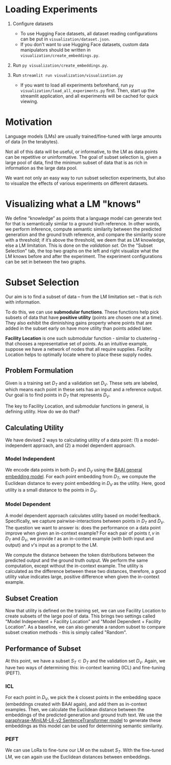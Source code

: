 # Loading Experiments

1. Configure datasets
	- To use Hugging Face datasets, all dataset reading configurations can be put in `visualization/dataset.json`.
	- If you don't want to use Hugging Face datasets, custom data manipulators should be written in `visualization/create_embeddings.py`.

2. Run `py visualization/create_embeddings.py`.
3. Run `streamlit run visualization/visualization.py`
	- If you want to load all experiments beforehand, run `py visualization/load_all_experiments.py` first. Then, start up the streamlit application, and all experiments will be cached for quick viewing.

# Motivation

Language models (LMs) are usually trained/fine-tuned with large amounts of data (in the terabytes). 

Not all of this data will be useful, or informative, to the LM as data points can be repetitive or uninformative. The goal of subset selection is, given a large pool of data, find the minimum subset of data that is as rich in information as the large data pool.

We want not only an easy way to run subset selection experiments, but also to visualize the effects of various experiments on different datasets.

# Visualizing what a LM "knows"

We define “knowledge” as points that a language model can generate text for that is semantically similar to a ground truth reference. In other words, we perform inference, compute semantic similarity between the predicted generation and the ground truth reference, and compare the similarity score with a threshold; if it’s above the threshold, we deem that as LM knowledge, else a LM limitation. This is done on the *validation set*. On the "Subset Selection" tab, the top two graphs on the left and right visualize what the LM knows before and after the experiment. The experiment configurations can be set in between the two graphs.

# Subset Selection
Our aim is to find a subset of data – from the LM limitation set – that is rich with information. 

To do this, we can use **submodular functions**. These functions help pick subsets of data that have **positive utility** (points are chosen one at a time). They also exhibit the diminishing gains property where points that are added in the subset early on have more utility than points added later. 

**Facility Location** is one such submodular function - similar to clustering - that chooses a representative set of points. As an intuitive example, suppose we have a network of nodes that all require supplies. Facility Location helps to optimally locate where to place these supply nodes. 

## Problem Formulation
Given is a training set $D_T$ and a validation set $D_V$. These sets are labeled, which means each point in these sets has an input and a reference output. Our goal is to find points in $D_T$ that represents $D_V$. 

The key to Facility Location, and submodular functions in general, is defining utility. How do we do that?


## Calculating Utility
We have devised 2 ways to calculating utility of a data point: (1) a model-independent approach, and (2) a model dependent approach.

### Model Independent
We encode data points in both $D_T$ and $D_V$ using the [BAAI general embedding model](https://huggingface.co/BAAI/bge-large-en-v1.5). For each point embedding from $D_T$, we compute the Euclidean distance to every point embedding in $D_V$ as the utility. Here, good utility is a small distance to the points in $D_V$.

### Model Dependent
A model dependent approach calculates utility based on model feedback. Specifically, we capture pairwise-interactions between points in $D_T$ and $D_V$. The question we want to answer is: does the performance on a data point improve when given an in-context example? For each pair of points $t,v$ in $D_T$ and $D_V$, we provide $t$ as an in-context example (with both input and output) and $v$'s input as a prompt to the LM.

We compute the distance between the token distributions between the predicted output and the ground truth output. We perform the same computation, except without the in-context example. The utility is calculated as the difference between these two distances, therefore, a good utility value indicates large, positive difference when given the in-context example.

## Subset Creation

Now that utility is defined on the training set, we can use Facility Location to create subsets of the large pool of data. This brings two settings called "Model Independent + Facility Location" and "Model Dependent + Facility Location". As a baseline, we can also generate a random subset to compare subset creation methods - this is simply called "Random".


## Performance of Subset
At this point, we have a subset $S_T \subset D_T$ and the validation set $D_V$. Again, we have two ways of determining this: in-context learning (ICL) and fine-tuning (PEFT).

### ICL
For each point in $D_V$, we pick the $k$ closest points in the embedding space (embeddings created with BAAI again), and add them as in-context examples. Then, we calculate the Euclidean distance between the embeddings of the predicted generation and ground truth text. We use the [paraphrase-MiniLM-L6-v2 SentenceTransformer model](https://huggingface.co/sentence-transformers/paraphrase-MiniLM-L6-v2) to generate these embeddings as this model can be used for determining semantic similarity.

### PEFT
We can use LoRa to fine-tune our LM on the subset $S_T$. With the fine-tuned LM, we can again use the Euclidean distances between embeddings. 
